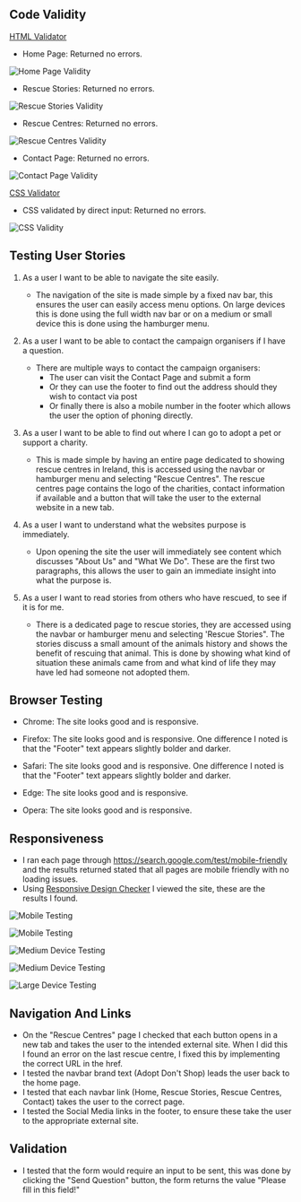 ## Code Validity

[HTML Validator](https://validator.w3.org/)

* Home Page: Returned no errors.

![Home Page Validity](assets/images/homepage-validity.png)

* Rescue Stories: Returned no errors.

![Rescue Stories Validity](assets/images/rescue-stories-validity.png)

* Rescue Centres: Returned no errors.

![Rescue Centres Validity](assets/images/rescue-centres-validity.png)

* Contact Page: Returned no errors.

![Contact Page Validity](assets/images/contact-validity.png)

[CSS Validator](https://jigsaw.w3.org/css-validator/#validate_by_input)

* CSS validated by direct input: Returned no errors.

![CSS Validity](assets/images/css-validator.png)

## Testing User Stories 

1. As a user I want to be able to navigate the site easily.

    * The navigation of the site is made simple by a fixed nav bar, this ensures the user can easily access menu options. On large devices this 
    is done using the full width nav bar or on a medium or small device this is done using the hamburger menu. 

2. As a user I want to be able to contact the campaign organisers if I have a question. 

    * There are multiple ways to contact the campaign organisers:
        - The user can visit the Contact Page and submit a form 
        - Or they can use the footer to find out the address should they wish to contact via post 
        - Or finally there is also a mobile number in the footer which allows the user the option of phoning directly.

3. As a user I want to be able to find out where I can go to adopt a pet or support a charity.
    
    * This is made simple by having an entire page dedicated to showing rescue centres in Ireland, this is accessed using the navbar or hamburger menu and 
    selecting "Rescue Centres".
    The rescue centres page contains the logo of the charities, contact information if available and a button that will take the user to the external website 
    in a new tab.

4. As a user I want to understand what the websites purpose is immediately. 

    * Upon opening the site the user will immediately see content which discusses "About Us" and "What We Do". These are the first two paragraphs,
    this allows the user to gain an immediate insight into what the purpose is.

5. As a user I want to read stories from others who have rescued, to see if it is for me.

    * There is a dedicated page to rescue stories, they are accessed using the navbar or hamburger menu and selecting 'Rescue Stories". 
    The stories discuss a small amount of the animals history and shows the benefit of rescuing that animal. This is done by showing what kind of 
    situation these animals came from and what kind of life they may have led had someone not adopted them. 

## Browser Testing 

* Chrome: The site looks good and is responsive.

* Firefox: The site looks good and is responsive. One difference I noted is that the "Footer" text appears slightly bolder and darker.

* Safari: The site looks good and is responsive. One difference I noted is that the "Footer" text appears slightly bolder and darker.

* Edge: The site looks good and is responsive. 

* Opera: The site looks good and is responsive. 

## Responsiveness 

* I ran each page through https://search.google.com/test/mobile-friendly and the results returned stated that all pages are mobile friendly with no loading issues.
* Using [Responsive Design Checker](https://www.responsivedesignchecker.com/) I viewed the site, these are the results I found. 

![Mobile Testing](assets/images/mobile-testing-1.png)

![Mobile Testing](assets/images/mobile-testing-2.png)

![Medium Device Testing](assets/images/med-device-1.png)

![Medium Device Testing](assets/images/med-device-2.png)

![Large Device Testing](assets/images/large-device.png)

## Navigation And Links 

* On the "Rescue Centres" page I checked that each button opens in a new tab and takes the user to the intended external site. When I did this I found an error on the
last rescue centre, I fixed this by implementing the correct URL in the href.
* I tested the navbar brand text (Adopt Don't Shop) leads the user back to the home page.
* I tested that each navbar link (Home, Rescue Stories, Rescue Centres, Contact) takes the user to the correct page.
* I tested the Social Media links in the footer, to ensure these take the user to the appropriate external site.

## Validation 

* I tested that the form would require an input to be sent, this was done by clicking the "Send Question" button, the form returns the value
"Please fill in this field!"







